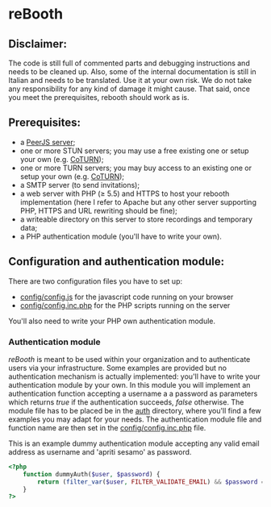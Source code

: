 # reBooth

## Disclaimer:

The code is still full of commented parts and debugging instructions and needs to be cleaned up. Also, some of the internal documentation is still in Italian and needs to be translated. Use it at your own risk. We do not take any responsibility for any kind of damage it might cause. That said, once you meet the prerequisites, rebooth should work as is.

## Prerequisites:

- a [PeerJS server](https://github.com/peers/peerjs-server);
- one or more STUN servers; you may use a free existing one or setup your own (e.g. [CoTURN](https://github.com/coturn/coturn));
- one or more TURN servers; you may buy access to an existing one or setup your own (e.g. [CoTURN](https://github.com/coturn/coturn));
- a SMTP server (to send invitations);
- a web server with PHP (≥ 5.5) and HTTPS to host your rebooth implementation (here I refer to Apache but any other server supporting PHP, HTTPS and URL rewriting should be fine);
- a writeable directory on this server to store recordings and temporary data;
- a PHP authentication module (you'll have to write your own).


## Configuration and authentication module:

There are two configuration files you have to set up:
- [config/config.js](config/config.js) for the javascript code running on your browser
- [config/config.inc.php](config/config.inc.php) for the PHP scripts running on the server

You'll also need to write your PHP own authentication module.

### Authentication module

_reBooth_ is meant to be used within your organization and to authenticate users via your infrastructure. Some examples are provided but no authentication mechanism is actually implemented: you'll have to write your authentication module by your own. In this module you will implement an authentication function accepting a username a a password as parameters which returns _true_ if the authentication succeeds, _false_ otherwise. The module file has to be placed be in the [auth](auth) directory, where you'll find a few examples you may adapt for your needs. The authentication module file and function name are then set in the [config/config.inc.php](config/config.inc.php) file. 

This is an example dummy authentication module accepting any valid email address as username and 'apriti sesamo' as password.
```php
<?php
    function dummyAuth($user, $password) {
        return (filter_var($user, FILTER_VALIDATE_EMAIL) && $password == 'apriti sesamo');
    }
?>
```
